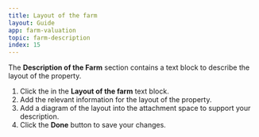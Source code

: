 ```yaml
---
title: Layout of the farm
layout: Guide
app: farm-valuation
topic: farm-description
index: 15
---
```


The **Description of the Farm** section contains a text block to describe the layout of the property.

1. Click the in the **Layout of the farm** text block.
2. Add the relevant information for the layout of the property.
3. Add a diagram of the layout into the attachment space to support your description. 
3. Click the **Done** button to save your changes. 